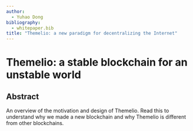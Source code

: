 ```yaml
---
author:
  - Yuhao Dong
bibliography:
  - whitepaper.bib
title: "Themelio: a new paradigm for decentralizing the Internet"
---
```


# Themelio: a stable blockchain for an unstable world

## Abstract

An overview of the motivation and design of Themelio. Read this to understand why we made a new blockchain and why Themelio is different from other blockchains.
